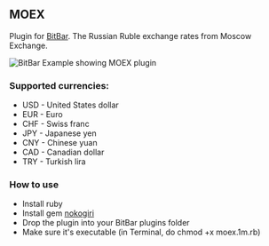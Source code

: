 ## MOEX
Plugin for [BitBar](https://github.com/matryer/bitbar).
The Russian Ruble exchange rates from Moscow Exchange.

![BitBar Example showing MOEX plugin](https://raw.github.com/romankrasavtsev/moex-bitbar-plugin/master/moex.png)

### Supported currencies:
 - USD - United States dollar
 - EUR - Euro
 - CHF - Swiss franc
 - JPY - Japanese yen
 - CNY - Chinese yuan
 - CAD - Canadian dollar
 - TRY - Turkish lira

### How to use
 - Install ruby
 - Install gem [nokogiri](http://www.nokogiri.org/tutorials/installing_nokogiri.html)
 - Drop the plugin into your BitBar plugins folder
 - Make sure it's executable (in Terminal, do chmod +x moex.1m.rb)
